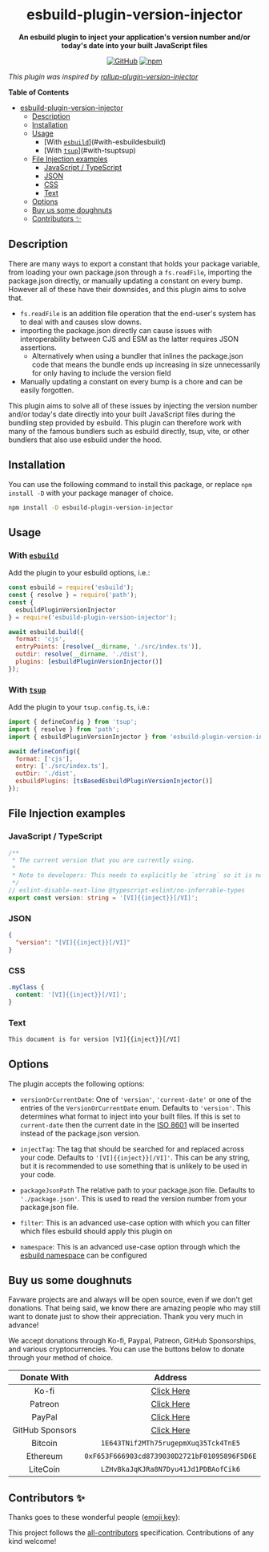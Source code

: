 <div align="center">

# esbuild-plugin-version-injector

**An esbuild plugin to inject your application's version number and/or today's
date into your built JavaScript files**

[![GitHub](https://img.shields.io/github/license/favware/esbuild-plugin-version-injector)](https://github.com/favware/esbuild-plugin-version-injector/blob/main/LICENSE.md)
[![npm](https://img.shields.io/npm/v/esbuild-plugin-version-injector?color=crimson&logo=npm&style=flat-square)](https://www.npmjs.com/package/esbuild-plugin-version-injector)

</div>

_This plugin was inspired by
[rollup-plugin-version-injector](https://github.com/djhouseknecht/rollup-plugin-version-injector)_

**Table of Contents**

- [esbuild-plugin-version-injector](#esbuild-plugin-version-injector)
  - [Description](#description)
  - [Installation](#installation)
  - [Usage](#usage)
    - [With [`esbuild`][esbuild]](#with-esbuildesbuild)
    - [With [`tsup`][tsup]](#with-tsuptsup)
  - [File Injection examples](#file-injection-examples)
    - [JavaScript / TypeScript](#javascript--typescript)
    - [JSON](#json)
    - [CSS](#css)
    - [Text](#text)
  - [Options](#options)
  - [Buy us some doughnuts](#buy-us-some-doughnuts)
  - [Contributors ✨](#contributors-%E2%9C%A8)

## Description

There are many ways to export a constant that holds your package variable, from
loading your own package.json through a `fs.readFile`, importing the
package.json directly, or manually updating a constant on every bump. However
all of these have their downsides, and this plugin aims to solve that.

- `fs.readFile` is an addition file operation that the end-user's system has to
  deal with and causes slow downs.
- importing the package.json directly can cause issues with interoperability
  between CJS and ESM as the latter requires JSON assertions.
  - Alternatively when using a bundler that inlines the package.json code that
    means the bundle ends up increasing in size unnecessarily for only having to
    include the version field
- Manually updating a constant on every bump is a chore and can be easily
  forgotten.

This plugin aims to solve all of these issues by injecting the version number
and/or today's date directly into your built JavaScript files during the
bundling step provided by esbuild. This plugin can therefore work with many of
the famous bundlers such as esbuild directly, tsup, vite, or other bundlers that
also use esbuild under the hood.

## Installation

You can use the following command to install this package, or replace
`npm install -D` with your package manager of choice.

```sh
npm install -D esbuild-plugin-version-injector
```

## Usage

### With [`esbuild`][esbuild]

Add the plugin to your esbuild options, i.e.:

```js
const esbuild = require('esbuild');
const { resolve } = require('path');
const {
  esbuildPluginVersionInjector
} = require('esbuild-plugin-version-injector');

await esbuild.build({
  format: 'cjs',
  entryPoints: [resolve(__dirname, './src/index.ts')],
  outdir: resolve(__dirname, './dist'),
  plugins: [esbuildPluginVersionInjector()]
});
```

### With [`tsup`][tsup]

Add the plugin to your `tsup.config.ts`, i.e.:

```js
import { defineConfig } from 'tsup';
import { resolve } from 'path';
import { esbuildPluginVersionInjector } from 'esbuild-plugin-version-injector';

await defineConfig({
  format: ['cjs'],
  entry: ['./src/index.ts'],
  outDir: './dist',
  esbuildPlugins: [tsBasedEsbuildPluginVersionInjector()]
});
```

[esbuild]: https://esbuild.github.io/
[tsup]: https://tsup.egoist.dev

## File Injection examples

### JavaScript / TypeScript

```ts
/**
 * The current version that you are currently using.
 *
 * Note to developers: This needs to explicitly be `string` so it is not typed as a "const string" that gets injected by esbuild
 */
// eslint-disable-next-line @typescript-eslint/no-inferrable-types
export const version: string = '[VI]{{inject}}[/VI]';
```

### JSON

```json
{
  "version": "[VI]{{inject}}[/VI]"
}
```

### CSS

```css
.myClass {
  content: '[VI]{{inject}}[/VI]';
}
```

### Text

```txt
This document is for version [VI]{{inject}}[/VI]
```

## Options

The plugin accepts the following options:

- `versionOrCurrentDate`: One of `'version'`, `'current-date'` or one of the
  entries of the `VersionOrCurrentDate` enum. Defaults to `'version'`. This
  determines what format to inject into your built files. If this is set to
  `current-date` then the current date in the
  [ISO 8601](https://en.wikipedia.org/wiki/ISO_8601) will be inserted instead of
  the package.json version.

- `injectTag`: The tag that should be searched for and replaced across your
  code. Defaults to `'[VI]{{inject}}[/VI]'`. This can be any string, but it is
  recommended to use something that is unlikely to be used in your code.

- `packageJsonPath` The relative path to your package.json file. Defaults to
  `'./package.json'`. This is used to read the version number from your
  package.json file.

- `filter`: This is an advanced use-case option with which you can filter which
  files esbuild should apply this plugin on

- `namespace`: This is an advanced use-case option through which the
  [esbuild namespace](https://esbuild.github.io/plugins/#namespaces) can be
  configured

## Buy us some doughnuts

Favware projects are and always will be open source, even if we don't get
donations. That being said, we know there are amazing people who may still want
to donate just to show their appreciation. Thank you very much in advance!

We accept donations through Ko-fi, Paypal, Patreon, GitHub Sponsorships, and
various cryptocurrencies. You can use the buttons below to donate through your
method of choice.

|   Donate With   |                      Address                      |
| :-------------: | :-----------------------------------------------: |
|      Ko-fi      |  [Click Here](https://donate.favware.tech/kofi)   |
|     Patreon     | [Click Here](https://donate.favware.tech/patreon) |
|     PayPal      | [Click Here](https://donate.favware.tech/paypal)  |
| GitHub Sponsors |  [Click Here](https://github.com/sponsors/Favna)  |
|     Bitcoin     |       `1E643TNif2MTh75rugepmXuq35Tck4TnE5`        |
|    Ethereum     |   `0xF653F666903cd8739030D2721bF01095896F5D6E`    |
|    LiteCoin     |       `LZHvBkaJqKJRa8N7Dyu41Jd1PDBAofCik6`        |

## Contributors ✨

Thanks goes to these wonderful people
([emoji key](https://allcontributors.org/docs/en/emoji-key)):

<!-- ALL-CONTRIBUTORS-LIST:START - Do not remove or modify this section -->
<!-- prettier-ignore-start -->
<!-- markdownlint-disable -->
<!-- markdownlint-enable -->
<!-- prettier-ignore-end -->

<!-- ALL-CONTRIBUTORS-LIST:END -->

This project follows the
[all-contributors](https://github.com/all-contributors/all-contributors)
specification. Contributions of any kind welcome!
